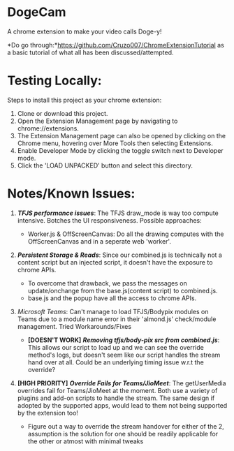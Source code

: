 # DogeCam
 A chrome extension to make your video calls Doge-y!

 *Do go through:*https://github.com/Cruzo007/ChromeExtensionTutorial as a basic tutorial of what all has been discussed/attempted.


# Testing Locally:

Steps to install this project as your chrome extension:
1. Clone or download this project.
2. Open the Extension Management page by navigating to chrome://extensions.
3. The Extension Management page can also be opened by clicking on the Chrome menu, hovering over More Tools then selecting Extensions.
4. Enable Developer Mode by clicking the toggle switch next to Developer mode.
5. Click the 'LOAD UNPACKED' button and select this directory.


# Notes/Known Issues:

1. _**TFJS performance issues**_: The TFJS draw_mode is way too compute intensive. Botches the UI responsiveness. Possible approaches:
    * Worker.js & OffScreenCanvas: Do all the drawing computes with the OffScreenCanvas and in a seperate web 'worker'.
  
2. _**Persistent Storage & Reads**_: Since our combined.js is technically not a content script but an injected script, it doesn't have the exposure to chrome APIs.
    * To overcome that drawback, we pass the messages on update/onchange from the base.js(content script) to combined.js.
    * base.js and the popup have all the access to chrome APIs.

3. *Microsoft Teams*: Can't manage to load TFJS/Bodypix modules on Teams due to a module name error in their 'almond.js' check/module management. Tried Workarounds/Fixes 
    * **[DOESN'T WORK]** _**Removing tfjs/body-pix src from combined.js**_: This allows our script to load up and we can see the override method's logs, but doesn't seem like our script handles the stream hand over at all. Could be an underlying timing issue w.r.t the override?
    
4. **[HIGH PRIORITY]** _**Override Fails for Teams/JioMeet**_: The getUserMedia overrides fail for Teams/JioMeet at the moment. Both use a variety of plugins and add-on scripts to handle the stream. The same design if adopted by the supported apps, would lead to them not being supported by the extension too!
    * Figure out a way to override the stream handover for either of the 2, assumption is the solution for one should be readily applicable for the other or atmost with minimal tweaks
